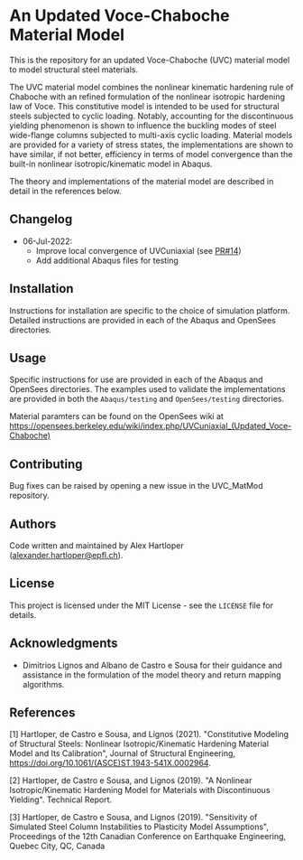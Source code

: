 # An Updated Voce-Chaboche Material Model

This is the repository for an updated Voce-Chaboche (UVC) material model to model structural steel materials.

The UVC material model combines the nonlinear kinematic hardening rule of Chaboche with an refined formulation of the nonlinear isotropic hardening law of Voce.
This constitutive model is intended to be used for structural steels subjected to cyclic loading.
Notably, accounting for the discontinuous yielding phenomenon is shown to influence the buckling modes of steel wide-flange columns subjected to multi-axis cyclic loading.
Material models are provided for a variety of stress states, the implementations are shown to have similar, if not better, efficiency in terms of model convergence than the built-in nonlinear isotropic/kinematic model in Abaqus.

The theory and implementations of the material model are described in detail in the references below.

## Changelog

- 06-Jul-2022:
  - Improve local convergence of UVCuniaxial (see [PR#14](https://github.com/ahartloper/UVC_MatMod/pull/14))
  - Add additional Abaqus files for testing

## Installation

Instructions for installation are specific to the choice of simulation platform.
Detailed instructions are provided in each of the Abaqus and OpenSees directories. 

## Usage

Specific instructions for use are provided in each of the Abaqus and OpenSees directories.
The examples used to validate the implementations are provided in both the `Abaqus/testing` and `OpenSees/testing` directories.

Material paramters can be found on the OpenSees wiki at https://opensees.berkeley.edu/wiki/index.php/UVCuniaxial_(Updated_Voce-Chaboche)

## Contributing

Bug fixes can be raised by opening a new issue in the UVC_MatMod repository.

## Authors

Code written and maintained by Alex Hartloper (alexander.hartloper@epfl.ch).

## License

This project is licensed under the MIT License - see the `LICENSE` file for details.

## Acknowledgments

- Dimitrios Lignos and Albano de Castro e Sousa for their guidance and assistance in the formulation of the model theory and return mapping algorithms.

## References
[1] Hartloper, de Castro e Sousa, and Lignos (2021). "Constitutive Modeling of Structural Steels: Nonlinear Isotropic/Kinematic Hardening Material Model and Its Calibration", Journal of Structural Engineering, https://doi.org/10.1061/(ASCE)ST.1943-541X.0002964.

[2] Hartloper, de Castro e Sousa, and Lignos (2019). "A Nonlinear Isotropic/Kinematic Hardening Model for Materials with Discontinuous Yielding". Technical Report.

[3] Hartloper, de Castro e Sousa, and Lignos (2019). "Sensitivity of Simulated Steel Column Instabilities to Plasticity Model Assumptions", Proceedings of the 12th Canadian Conference on Earthquake Engineering, Quebec City, QC, Canada

